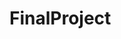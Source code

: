 # FinalProject
<!-- How to make scrolling and non scrolling container examples -->
<!-- .container {
  display: flex;
  height: 100vh; /* Set the height of the container to full viewport height */
}

.static {
  flex: 1; /* Left side takes up half of the container */
  position: fixed; /* Fixed positioning to keep it static */
  top: 0;
  bottom: 0;
  overflow: hidden; /* Hide scrollbar for the left side */
}

.scrolling {
  flex: 1; /* Right side takes up the other half of the container */
  overflow-y: auto; /* Allow scrolling for the right side */
  height: 100%; /* Set the height to 100% to fill the container */
}
 -->